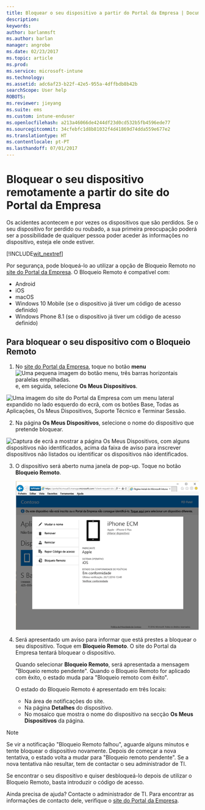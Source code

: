 ```yaml
---
title: Bloquear o seu dispositivo a partir do Portal da Empresa | Documentos da Microsoft
description: 
keywords: 
author: barlanmsft
ms.author: barlan
manager: angrobe
ms.date: 02/23/2017
ms.topic: article
ms.prod: 
ms.service: microsoft-intune
ms.technology: 
ms.assetid: adc6af23-b22f-42e5-955a-4dffbdb8b42b
searchScope: User help
ROBOTS: 
ms.reviewer: jieyang
ms.suite: ems
ms.custom: intune-enduser
ms.openlocfilehash: a213a46066de4244df23d0cd532b5fb4596ede77
ms.sourcegitcommit: 34cfebfc1d8b81032f4d41869d74dda559e677e2
ms.translationtype: HT
ms.contentlocale: pt-PT
ms.lasthandoff: 07/01/2017
---
```

# <a name="remotely-lock-your-device-from-the-company-portal-website"></a>Bloquear o seu dispositivo remotamente a partir do site do Portal da Empresa

Os acidentes acontecem e por vezes os dispositivos que são perdidos. Se o seu dispositivo for perdido ou roubado, a sua primeira preocupação poderá ser a possibilidade de qualquer pessoa poder aceder às informações no dispositivo, esteja ele onde estiver.

[!INCLUDE[wit_nextref](includes/end-user-password-guidance.md)]

Por segurança, pode bloqueá-lo ao utilizar a opção de Bloqueio Remoto no [site do Portal da Empresa](http://portal.manage.microsoft.com). O Bloqueio Remoto é compatível com:

* Android
* iOS
* macOS
* Windows 10 Mobile (se o dispositivo já tiver um código de acesso definido)
* Windows Phone 8.1 (se o dispositivo já tiver um código de acesso definido)

## <a name="to-use-remote-lock-to-lock-your-device"></a>Para bloquear o seu dispositivo com o Bloqueio Remoto

1.  No [site do Portal da Empresa](http://portal.manage.microsoft.com), toque no botão __menu__ ![Uma pequena imagem do botão menu, três barras horizontais paralelas empilhadas.](/Intune/whats-new/media/CP_hamburger_menu.png) e, em seguida, selecione __Os Meus Dispositivos__.

  ![Uma imagem do site do Portal da Empresa com um menu lateral expandido no lado esquerdo do ecrã, com os botões Base, Todas as Aplicações, Os Meus Dispositivos, Suporte Técnico e Terminar Sessão.](/media/iwp-expanded-sidebar.png)

2. Na página __Os Meus Dispositivos__, selecione o nome do dispositivo que pretende bloquear.

  ![Captura de ecrã a mostrar a página Os Meus Dispositivos, com alguns dispositivos não identificados, acima da faixa de aviso para inscrever dispositivos não listados ou identificar os dispositivos não identificados.](./media/macOS_enroll_002_tap_here_banner.png)

3.  O dispositivo será aberto numa janela de pop-up. Toque no botão **Bloqueio Remoto**.

    ![Todas as opções para um dispositivo selecionado no site do Portal da Empresa, incluindo Mudar o Nome, Remover, Repor Dispositivo, Repor Código de Acesso e Bloqueio Remoto. ](./media/iwp-screen-with-all-options.png)

4.  Será apresentado um aviso para informar que está prestes a bloquear o seu dispositivo. Toque em **Bloqueio Remoto**. O site do Portal da Empresa tentará bloquear o dispositivo.

    Quando selecionar **Bloqueio Remoto**, será apresentada a mensagem "Bloqueio remoto pendente".  Quando o Bloqueio Remoto for aplicado com êxito, o estado muda para "Bloqueio remoto com êxito".

    O estado do Bloqueio Remoto é apresentado em três locais:

    * Na área de notificações do site.
    * Na página **Detalhes** do dispositivo.
    * No mosaico que mostra o nome do dispositivo na secção **Os Meus Dispositivos** da página.

> [!Note]
> Se vir a notificação "Bloqueio Remoto falhou", aguarde alguns minutos e tente bloquear o dispositivo novamente. Depois de começar a nova tentativa, o estado volta a mudar para "Bloqueio remoto pendente". Se a nova tentativa não resultar, tem de contactar o seu administrador de TI.

Se encontrar o seu dispositivo e quiser desbloqueá-lo depois de utilizar o Bloqueio Remoto, basta introduzir o código de acesso.

Ainda precisa de ajuda? Contacte o administrador de TI. Para encontrar as informações de contacto dele, verifique o [site do Portal da Empresa](http://portal.manage.microsoft.com).
